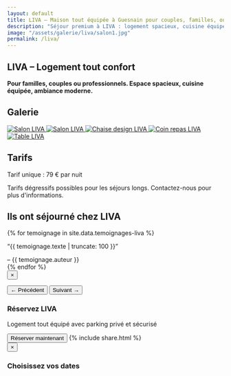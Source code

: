 ```yaml
---
layout: default
title: LIVA – Maison tout équipée à Guesnain pour couples, familles, ou dans le cadre d'une activité pro
description: "Séjour premium à LIVA : logement spacieux, cuisine équipée, parking privé et securisée."
image: "/assets/galerie/liva/salon1.jpg"
permalink: /liva/
---
```


<div class="bg-gray-100 min-h-screen px-6 py-8 text-center flex flex-col">

  <!-- SECTION ACCUEIL -->
  <section id="accueil" class="mb-12 max-w-3xl mx-auto">
    <h1 class="text-5xl font-extrabold mb-6 text-gray-900">LIVA – Logement tout confort</h1>
    <p class="text-xl text-gray-800 max-w-xl mx-auto">
      <strong>Pour familles, couples ou professionnels. Espace spacieux, cuisine équipée, ambiance moderne.</strong>
    </p>
  </section>

  <!-- SECTION GALERIE -->
  <section id="galerie" class="mb-12 max-w-5xl mx-auto">
    <h2 class="text-3xl font-semibold mb-8 text-gray-900">Galerie</h2>
    <div class="flex flex-wrap justify-center gap-6">
      <!-- Images -->
      <a href="{{ site.baseurl }}/assets/images/salon1.jpg" data-lightbox="liva" data-title="Salon LIVA" class="block rounded-lg shadow-lg overflow-hidden w-64 hover:scale-105 transition-transform">
        <img src="{{ site.baseurl }}/assets/images/salon1.jpg" alt="Salon LIVA" class="w-full h-40 object-cover" />
      </a>
      <a href="{{ site.baseurl }}/assets/images/Liva.jpg" data-lightbox="liva" data-title="Salon LIVA" class="block rounded-lg shadow-lg overflow-hidden w-64 hover:scale-105 transition-transform">
        <img src="{{ site.baseurl }}/assets/images/Liva.jpg" alt="Salon LIVA" class="w-full h-40 object-cover" />
      </a>
      <a href="{{ site.baseurl }}/assets/images/chaise.jpg" data-lightbox="liva" data-title="Chaise design LIVA" class="block rounded-lg shadow-lg overflow-hidden w-64 hover:scale-105 transition-transform">
        <img src="{{ site.baseurl }}/assets/images/chaise.jpg" alt="Chaise design LIVA" class="w-full h-40 object-cover" />
      </a>
      <a href="{{ site.baseurl }}/assets/images/espacerepas.jpg" data-lightbox="liva" data-title="Coin repas LIVA" class="block rounded-lg shadow-lg overflow-hidden w-64 hover:scale-105 transition-transform">
        <img src="{{ site.baseurl }}/assets/images/espacerepas.jpg" alt="Coin repas LIVA" class="w-full h-40 object-cover" />
      </a>
      <a href="{{ site.baseurl }}/assets/images/the.jpg" data-lightbox="liva" data-title="Table LIVA" class="block rounded-lg shadow-lg overflow-hidden w-64 hover:scale-105 transition-transform">
        <img src="{{ site.baseurl }}/assets/images/the.jpg" alt="Table LIVA" class="w-full h-40 object-cover" />
      </a>
    </div>
  </section>

  <!-- SECTION TARIFS -->
  <section id="tarifs" class="mb-12 max-w-3xl mx-auto text-left px-4">
    <h2 class="text-3xl font-semibold mb-6 text-gray-900">Tarifs</h2>
    <p class="text-xl">
      Tarif unique : <span class="font-bold text-blue-600">79 € par nuit</span>
    </p>
    <p class="mt-3 italic text-sm text-gray-600">
      Tarifs dégressifs possibles pour les séjours longs. Contactez-nous pour plus d'informations.
    </p>
  </section>

  <!-- Bloc témoignages -->
  <div class="mt-20">
    <h2 class="text-2xl font-bold text-center mb-6">Ils ont séjourné chez LIVA</h2>
    <div class="relative max-w-3xl mx-auto overflow-hidden">
      <div id="carousel" class="flex transition-transform duration-700">
        {% for temoignage in site.data.temoignages-liva %}
          <div class="min-w-full px-4 cursor-pointer" onclick="openModal({{ forloop.index0 }})">
            <p class="italic text-lg truncate">“{{ temoignage.texte | truncate: 100 }}”</p>
            <span class="block mt-2 text-sm text-gray-400">– {{ temoignage.auteur }}</span>
          </div>
        {% endfor %}
      </div>
    </div>
  </div>

  <!-- Modal témoignage -->
  <div id="testimonialModal" class="fixed inset-0 bg-black bg-opacity-80 hidden items-center justify-center z-50 px-4">
    <div class="bg-white text-black max-w-xl p-6 rounded-xl relative">
      <button onclick="closeModal()" class="absolute top-2 right-4 text-2xl font-bold text-gray-600">&times;</button>
      <p id="modalText" class="text-lg leading-relaxed mb-4"></p>
      <div class="flex justify-between mt-4">
        <button onclick="prevTestimonial()" class="text-sm font-semibold text-blue-600 hover:underline">&larr; Précédent</button>
        <button onclick="nextTestimonial()" class="text-sm font-semibold text-blue-600 hover:underline">Suivant &rarr;</button>
      </div>
    </div>
  </div>

<!-- Appel à l'action : Réserver LIVA -->
<div class="mt-16 bg-white text-black py-6 px-4 text-center rounded-xl shadow-xl max-w-4xl mx-auto animate-fadeIn delay-600">
  <h3 class="text-2xl font-bold mb-2">Réservez LIVA</h3>
  <p class="mb-4">Logement tout équipé avec parking privé et sécurisé</p>

  <!-- Bloc boutons responsive -->
  <div class="flex flex-col sm:flex-row sm:justify-center gap-4 mt-4">
    <button onclick="openCalendar('LIVA')" 
            class="inline-block bg-black text-white px-6 py-3 rounded-full font-semibold shadow hover:bg-gray-800 transition text-center">
      Réserver maintenant
    </button>
    {% include share.html %}
  </div>
</div>

<!-- Modal calendrier LIVA -->
<div id="calendarModalLiva" class="fixed inset-0 bg-black bg-opacity-80 hidden items-center justify-center z-50 px-4" onclick="closeCalendar('LIVA', event)">
  <div class="bg-white rounded-xl shadow-xl relative w-full max-w-5xl mx-auto p-6" onclick="event.stopPropagation()">
    <button onclick="closeCalendar('LIVA')" class="absolute top-2 right-4 text-3xl font-bold text-gray-600 hover:text-black">&times;</button>
    <h3 class="text-2xl font-bold text-center mt-2 mb-6">Choisissez vos dates</h3>
    <div id="calendar-container-liva" class="w-full h-[500px] md:h-[600px]"></div>
  </div>
</div>

<script>
let calendarLiva;
let calendarInitializedLiva = false;

function openCalendar(logement) {
  if (logement === 'LIVA') {
    document.getElementById("calendarModalLiva").classList.remove("hidden");
    document.getElementById("calendarModalLiva").classList.add("flex");
    if (!calendarInitializedLiva) {
      initCalendar('LIVA');
      calendarInitializedLiva = true;
    }
  } else if (logement === 'BLOM') {
    document.getElementById("calendarModalBlom").classList.remove("hidden");
    document.getElementById("calendarModalBlom").classList.add("flex");
    if (!calendarInitializedBlom) {
      initCalendar('BLOM');
      calendarInitializedBlom = true;
    }
  }
}

function closeCalendar(logement, event) {
  if (logement === 'LIVA') {
    const modal = document.getElementById("calendarModalLiva");
    if (!event || event.target === modal) {
      modal.classList.add("hidden");
      modal.classList.remove("flex");
    }
  }
  if (logement === 'BLOM') {
    const modal = document.getElementById("calendarModalBlom");
    if (!event || event.target === modal) {
      modal.classList.add("hidden");
      modal.classList.remove("flex");
    }
  }
}

async function initCalendar(logement) {
  try {
    const res = await fetch(`https://calendar-proxy-production-231c.up.railway.app/api/reservations/${logement}`);
    const events = await res.json();

    let calendarEl, calendarVar;
    if (logement === 'LIVA') {
      calendarEl = document.getElementBy
